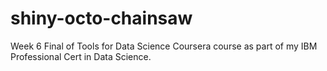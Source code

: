 # shiny-octo-chainsaw
Week 6 Final of Tools for Data Science Coursera course as part of my IBM Professional Cert in Data Science. 
